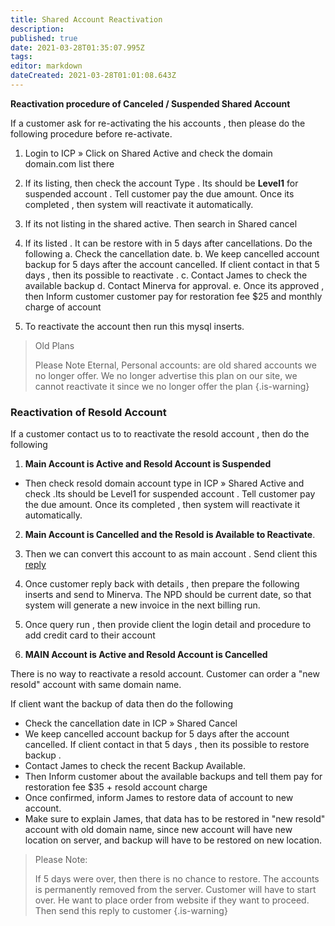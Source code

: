 ```yaml
---
title: Shared Account Reactivation
description: 
published: true
date: 2021-03-28T01:35:07.995Z
tags: 
editor: markdown
dateCreated: 2021-03-28T01:01:08.643Z
---
```


**Reactivation procedure of Canceled / Suspended Shared Account**

If a customer ask for re-activating the his accounts , then please do the following procedure before re-activate.

1. Login to ICP » Click on Shared Active and check the domain domain.com list there
1. If its listing, then check the account Type . Its should be **Level1** for suspended account . Tell customer pay the due amount. Once its completed , then system will reactivate it automatically.
1. If its not listing in the shared active. Then search in Shared cancel
1. If its listed . It can be restore with in 5 days after cancellations. Do the following
   a. Check the cancellation date.
   b. We keep cancelled account backup for 5 days after the        account cancelled. If client contact in that 5 days ,          then its possible to reactivate .
   c. Contact James to check the available backup
   d. Contact Minerva for approval.
   e. Once its approved , then Inform customer customer pay for restoration fee $25 and monthly charge of account
   
5. To reactivate the account then run this mysql inserts.

> Old Plans
> 
> Please Note Eternal, Personal accounts: are old shared accounts we no longer offer. We no longer advertise this plan on our site, we cannot reactivate it since we no longer offer the plan
{.is-warning}

### Reactivation of Resold Account


If a customer contact us to to reactivate the resold account , then do the following

1. **Main Account is Active and Resold Account is Suspended**

- Then check resold domain account type in ICP » Shared Active and check .Its should be Level1 for suspended account . Tell customer pay the due amount. Once its completed , then system will reactivate it automatically.

2. **Main Account is Cancelled and the Resold is Available to Reactivate**.

  1. Then we can convert this account to as main account . Send client this [reply](/Templates/Reactivationrepliesforshared)

  2. Once customer reply back with details , then prepare the following inserts and send to Minerva. The NPD should be current date, so that system will generate a new invoice in the next billing run.
  3. Once query run , then provide client the login detail and procedure to add credit card to their account

3. **MAIN Account is Active and Resold Account is Cancelled**

There is no way to reactivate a resold account. Customer can order a "new resold" account with same domain name.

If client want the backup of data then do the following

- Check the cancellation date in ICP » Shared Cancel
- We keep cancelled account backup for 5 days after the account cancelled. If client contact in that 5 days , then its possible to restore backup .
- Contact James to check the recent Backup Available.
- Then Inform customer about the available backups and tell them pay for restoration fee $35 + resold account charge
- Once confirmed, inform James to restore data of account to new account.
- Make sure to explain James, that data has to be restored in "new resold" account with old domain name, since new account will have new location on server, and backup will have to be restored on new location.


> Please Note:
> 
> If 5 days were over, then there is no chance to restore. The accounts is permanently removed from the server. Customer will have to start over. He want to place order from website if they want to proceed. Then send this reply to customer
{.is-warning}

